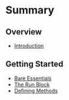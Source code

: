# Summary

## Overview

* [Introduction](README.md)

## Getting Started

* [Bare Essentials](creating-a-crystglfw-project.md)
* [The Run Block](the-run-block.md)
* [Defining Methods](methods.md)

